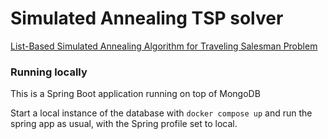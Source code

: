 # Simulated Annealing TSP solver

[List-Based Simulated Annealing Algorithm for Traveling Salesman Problem](https://www.hindawi.com/journals/cin/2016/1712630/)

### Running locally

This is a Spring Boot application running on top of MongoDB

Start a local instance of the database with `docker compose up` and run the spring app as usual, with the Spring profile set to local.

